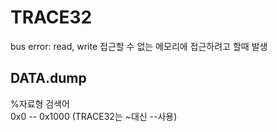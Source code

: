 # TRACE32
bus error: read, write 접근할 수 없는 메모리에 접근하려고 할때 발생

## DATA.dump
%자료형 검색어  
0x0 -- 0x1000 (TRACE32는 ~대신 --사용)  
